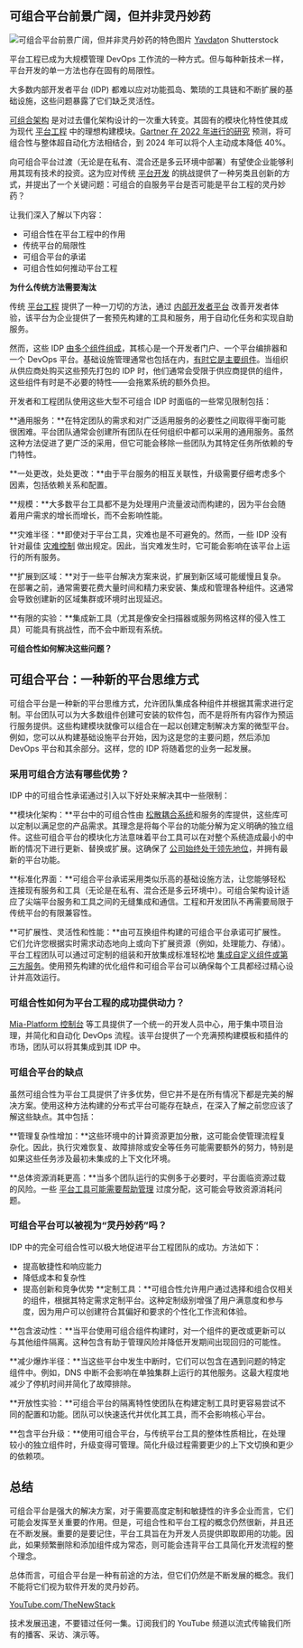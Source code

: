## 可组合平台前景广阔，但并非灵丹妙药

![可组合平台前景广阔，但并非灵丹妙药的特色图片](https://cdn.thenewstack.io/media/2024/05/e0c5f213-blocks123-1024x630.jpg)
[Yavdat](https://www.shutterstock.com/g/Yavdat)on Shutterstock

平台工程已成为大规模管理 DevOps 工作流的一种方式。但与每种新技术一样，平台开发的单一方法也存在固有的局限性。

大多数内部开发者平台 (IDP) 都难以应对功能孤岛、繁琐的工具链和不断扩展的基础设施，这些问题暴露了它们缺乏灵活性。

[可组合架构](https://mia-platform.eu/blog/composable-architecture-retail/) 是对过去僵化架构设计的一次重大转变。其固有的模块化特性使其成为现代 [平台工程](https://platmosphere.com/talks/keynote-platform-engineering/) 中的理想构建模块。[Gartner 在 2022 年进行的研究](https://www.gartner.com/en/documents/4015820) 预测，将可组合性与整体超自动化方法相结合，到 2024 年可以将个人主动成本降低 40%。

向可组合平台过渡（无论是在私有、混合还是多云环境中部署）有望使企业能够利用其现有技术的投资。这为应对传统 [平台开发](https://thenewstack.io/platform-engineering/) 的挑战提供了一种另类且创新的方式，并提出了一个关键问题：可组合的自服务平台是否可能是平台工程的灵丹妙药？

让我们深入了解以下内容：

- 可组合性在平台工程中的作用
- 传统平台的局限性
- 可组合平台的承诺
- 可组合性如何推动平台工程

**为什么传统方法需要淘汰**

传统 [平台工程](https://www.itopstimes.com/kubernetes/platform-engineering-is-not-just-about-infrastructure/) 提供了一种一刀切的方法，通过 [内部开发者平台](https://mia-platform.eu/blog/internal-developer-platform-revolution/) 改善开发者体验，该平台为企业提供了一套预先构建的工具和服务，用于自动化任务和实现自助服务。

然而，这些 IDP [由多个组件组成](https://mia-platform.eu/blog/seven-core-components-internal-developer-platform/)，其核心是一个开发者门户、一个平台编排器和一个 DevOps 平台。基础设施管理通常也包括在内，[有时它是主要组件](https://www.itopstimes.com/kubernetes/platform-engineering-is-not-just-about-infrastructure/)。当组织从供应商处购买这些预先打包的 IDP 时，他们通常会受限于供应商提供的组件，这些组件有时是不必要的特性——会拖累系统的额外负担。

开发者和工程团队使用这些大型不可组合 IDP 时面临的一些常见限制包括：

**通用服务：**在特定团队的需求和对广泛适用服务的必要性之间取得平衡可能很困难。平台团队通常会创建所有团队在任何组织中都可以采用的通用服务。虽然这种方法促进了更广泛的采用，但它可能会移除一些团队为其特定任务所依赖的专门特性。

**一处更改，处处更改：**由于平台服务的相互关联性，升级需要仔细考虑多个因素，包括依赖关系和配置。

**规模：**大多数平台工具都不是为处理用户流量波动而构建的，因为平台会随着用户需求的增长而增长，而不会影响性能。

**灾难半径：**即使对于平台工具，灾难也是不可避免的。然而，一些 IDP 没有针对最佳 [灾难控制](https://thenewstack.io/security/) 做出规定。因此，当灾难发生时，它可能会影响在该平台上运行的所有服务。

**扩展到区域：**对于一些平台解决方案来说，扩展到新区域可能缓慢且复杂。在部署之前，通常需要花费大量时间和精力来安装、集成和管理各种组件。这通常会导致创建新的区域集群或环境时出现延迟。

**有限的实验：**集成新工具（尤其是像安全扫描器或服务网格这样的侵入性工具）可能具有挑战性，而不会中断现有系统。

**可组合性如何解决这些问题？**
## 可组合平台：一种新的平台思维方式

可组合平台是一种新的平台思维方式，允许团队集成各种组件并根据其需求进行定制。平台团队可以为大多数组件创建可安装的软件包，而不是将所有内容作为预运行服务提供。这些构建模块就像可以组合在一起以创建定制解决方案的微型平台。例如，您可以从构建基础设施平台开始，因为这是您的主要问题，然后添加 DevOps 平台和其余部分。这样，您的 IDP 将随着您的业务一起发展。

### 采用可组合方法有哪些优势？

IDP 中的可组合性承诺通过引入以下好处来解决其中一些限制：

**模块化架构：**平台中的可组合性由 [松散耦合系统](https://glossary.cncf.io/loosely-coupled-architecture/)和服务的库提供，这些库可以定制以满足您的产品需求。其理念是将每个平台的功能分解为定义明确的独立组件。这些可组合平台的模块化方法意味着平台工具可以在对整个系统造成最小的中断的情况下进行更新、替换或扩展。这确保了 [公司始终处于领先地位](https://mia-platform.eu/blog/composable-applications/)，并拥有最新的平台功能。

**标准化界面：**可组合平台承诺采用类似乐高的基础设施方法，让您能够轻松连接现有服务和工具（无论是在私有、混合还是多云环境中）。可组合架构设计适应了尖端平台服务和工具之间的无缝集成和通信。工程和开发团队不再需要局限于传统平台的有限兼容性。

**可扩展性、灵活性和性能：**由可互换组件构建的可组合平台承诺可扩展性。它们允许您根据实时需求动态地向上或向下扩展资源（例如，处理能力、存储）。平台工程团队可以通过可定制的组装和开放集成标准轻松地 [集成自定义组件或第三方服务](https://mia-platform.eu/blog/composable-architecture/)。使用预先构建的优化组件和可组合平台可以确保每个工具都经过精心设计并高效运行。

### 可组合性如何为平台工程的成功提供动力？

[Mia-Platform 控制台](https://mia-platform.eu/platform/console/) 等工具提供了一个统一的开发人员中心，用于集中项目治理，并简化和自动化 DevOps 流程。该平台提供了一个充满预构建模板和插件的市场，团队可以将其集成到其 IDP 中。

### 可组合平台的缺点

虽然可组合性为平台工具提供了许多优势，但它并不是在所有情况下都是完美的解决方案。使用这种方法构建的分布式平台可能存在缺点，在深入了解之前您应该了解这些缺点。其中包括：

**管理复杂性增加：**这些环境中的计算资源更加分散，这可能会使管理流程复杂化。因此，执行灾难恢复、故障排除或安全等任务可能需要额外的努力，特别是如果这些任务涉及最初未集成的上下文化环境。

**总体资源消耗更高：**当多个团队运行的实例多于必要时，平台面临资源过载的风险。一些 [平台工具可能需要帮助管理](https://thenewstack.io/cloud-management-platforms-need-robust-automated-integration/) 过度分配，这可能会导致资源消耗问题。

### 可组合平台可以被视为“灵丹妙药”吗？

IDP 中的完全可组合性可以极大地促进平台工程团队的成功。方法如下：

* 提高敏捷性和响应能力
* 降低成本和复杂性
* 提高创新和竞争优势
**定制工具：**可组合性允许用户通过选择和组合仅相关的组件，根据其特定需求定制平台。这种定制级别增强了用户满意度和参与度，因为用户可以创建符合其偏好和要求的个性化工作流和体验。

**包含波动性：**当平台使用可组合组件构建时，对一个组件的更改或更新可以与其他组件隔离。这种包含有助于管理风险并降低开发期间出现回归的可能性。

**减少爆炸半径：**当这些平台中发生中断时，它们可以包含在遇到问题的特定组件中。例如，DNS 中断不会影响在单独集群上运行的其他服务。这最大程度地减少了停机时间并简化了故障排除。

**开放性实验：**可组合平台的隔离特性使团队在构建定制工具时更容易尝试不同的配置和功能。团队可以快速迭代并优化其工具，而不会影响核心平台。

**包含平台升级：**使用可组合平台，与传统平台工具的整体性质相比，在处理较小的独立组件时，升级变得可管理。简化升级过程需要更少的上下文切换和更少的依赖项。

## 总结
可组合平台是强大的解决方案，对于需要高度定制和敏捷性的许多企业而言，它们可能会发挥至关重要的作用。但是，可组合性和平台工程的概念仍然很新，并且还在不断发展。重要的是要记住，平台工具旨在为开发人员提供即取即用的功能。因此，如果频繁删除和添加组件成为常态，则可能会违背平台工具简化开发流程的整个理念。

总体而言，可组合平台是一种有前途的方法，但它们仍然是不断发展的概念。我们不能将它们视为软件开发的灵丹妙药。

[YouTube.com/TheNewStack](https://youtube.com/thenewstack?sub_confirmation=1)

技术发展迅速，不要错过任何一集。订阅我们的 YouTube 频道以流式传输我们所有的播客、采访、演示等。